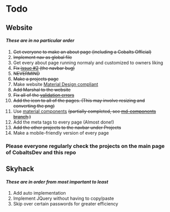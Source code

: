 # Todo  
   ## Website  
   #### *These are in no particular order*
       
   1. ~~Get everyone to make an about page (including a Cobalts Official)~~
   2. ~~Implement nav as global file~~
   3. Get every about page running normaly and customized to owners liking  
   4. ~~Fix [issue #2](https://github.com/CobaltsDev/CobaltsDev.github.io/issues/2) (the navbar bug)~~
   5. ~~NEVERMIND~~
   6. ~~Make a projects page~~
   7. Make website [Material Design compliant](http://material.io)
   8. ~~Add Marshal to the website~~
   9. ~~Fix all of the [validation errors](https://validator.w3.org/nu/?doc=https%3A%2F%2Fcobalts.net%2F)~~
   10. ~~Add the icon to all of the pages. (This may involve resizing and converting the png)~~
   11. Use [material components](https://material.io/components/) ~~(partially completed, see [md-components branch](https://github.com/CobaltsDev/CobaltsDev.github.io/tree/md-components).)~~
   12. Add the meta tags to every page (Almost done!)
   13. ~~Add the other projects to the navbar under Projects~~
   14. Make a mobile-friendly version of every page
### Please everyone regularly check the projects on the main page of CobaltsDev and this repo 

## Skyhack

#### *These are in order from most important to least*
   1. Add auto implementation
   2. Implement JQuery without having to copy/paste
   3. Skip over certain passwords for greater efficiency
